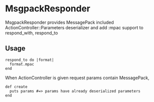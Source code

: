 # MsgpackResponder

MsgpackResponder provides MessagePack included ActionController::Parameters deserializer and add :mpac support to respond_with, respond_to

## Usage

```
respond_to do |format|
  format.mpac
end
```

When ActionController is given request params contain MessagePack,

```
def create
  puts params #=> params have already deserialized parameters
end
```
